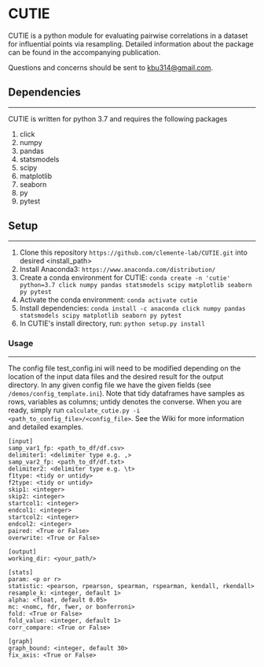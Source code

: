 # CUTIE #

CUTIE is a python module for evaluating pairwise correlations in a dataset for influential points via resampling. Detailed information about the package can be found in the accompanying publication.

Questions and concerns should be sent to kbu314@gmail.com.

## Dependencies ##
---
CUTIE is written for python 3.7 and requires the following packages
1. click
2. numpy
3. pandas
4. statsmodels
5. scipy
6. matplotlib
7. seaborn
8. py
9. pytest

## Setup ##
---
1. Clone this repository `https://github.com/clemente-lab/CUTIE.git` into desired <install_path>
2. Install Anaconda3: `https://www.anaconda.com/distribution/`
3. Create a conda environment for CUTIE: `conda create -n 'cutie' python=3.7 click numpy pandas statsmodels scipy matplotlib seaborn py pytest`
4. Activate the conda environment: `conda activate cutie`
5. Install dependencies: `conda install -c anaconda click numpy pandas statsmodels scipy matplotlib seaborn py pytest`
6. In CUTIE's install directory, run: `python setup.py install`

### Usage ###
---

The config file test_config.ini will need to be modified depending on the location of the input data files and the desired result for the output directory. In any given config file we have the given fields (see `/demos/config_template.ini`). Note that tidy dataframes have samples as rows, variables as columns; untidy denotes the converse. When you are ready, simply run `calculate_cutie.py -i <path_to_config_file>/<config_file>`. See the Wiki for more information and detailed examples.

```
[input]
samp_var1_fp: <path_to_df/df.csv>
delimiter1: <delimiter type e.g. ,>
samp_var2_fp: <path_to_df/df.txt>
delimiter2: <delimiter type e.g. \t>
f1type: <tidy or untidy>
f2type: <tidy or untidy>
skip1: <integer>
skip2: <integer>
startcol1: <integer>
endcol1: <integer>
startcol2: <integer>
endcol2: <integer>
paired: <True or False>
overwrite: <True or False>

[output]
working_dir: <your_path/>

[stats]
param: <p or r>
statistic: <pearson, rpearson, spearman, rspearman, kendall, rkendall>
resample_k: <integer, default 1>
alpha: <float, default 0.05>
mc: <nomc, fdr, fwer, or bonferroni>
fold: <True or False>
fold_value: <integer, default 1>
corr_compare: <True or False>

[graph]
graph_bound: <integer, default 30>
fix_axis: <True or False>
```






